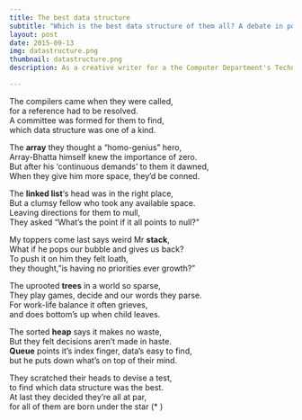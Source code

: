 ```yaml
---
title: The best data structure
subtitle: "Which is the best data structure of them all? A debate in poetry"
layout: post
date: 2015-09-13
img: datastructure.png
thumbnail: datastructure.png
description: As a creative writer for a the Computer Department's Technical Newsletter, I wanted to make learning core Computer Science concepts fun! While this format was completely unexpected by students, they took to it positively. I have always been interested in finding innovative ways to help people understand complex concepts better -- be it through design or poetry!

---
```


The compilers came when they were called,  
for a reference had to be resolved.  
A committee was formed for them to find,  
which data structure was one of a kind.

The **array** they thought a “homo-genius” hero,  
Array-Bhatta himself knew the importance of zero.  
But after his ‘continuous demands’ to them it dawned,  
When they give him more space, they’d be conned.

The **linked list**‘s head was in the right place,  
But a clumsy fellow who took any available space.  
Leaving directions for them to mull,  
They asked “What’s the point if it all points to null?”

My toppers come last says weird Mr **stack**,  
What if he pops our bubble and gives us back?  
To push it on him they felt loath,  
they thought,”is having no priorities ever growth?”

The uprooted **trees** in a world so sparse,  
They play games, decide and our words they parse.  
For work-life balance it often grieves,  
and does bottom’s up when child leaves.

The sorted **heap** says it makes no waste,  
But they felt decisions aren’t made in haste.  
**Queue** points it’s index finger, data’s easy to find,  
but he puts down what’s on top of their mind.
 
They scratched their heads to devise a test,  
to find which data structure was the best.  
At last they decided they’re all at par,  
for all of them are born under the star (* )

 

